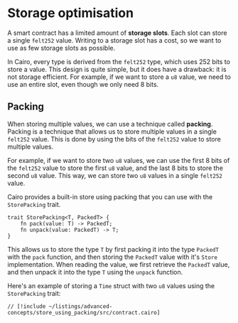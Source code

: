 # Storage optimisation

A smart contract has a limited amount of **storage slots**. Each slot can store a single `felt252` value.
Writing to a storage slot has a cost, so we want to use as few storage slots as possible.

In Cairo, every type is derived from the `felt252` type, which uses 252 bits to store a value.
This design is quite simple, but it does have a drawback: it is not storage efficient. For example, if we want to store a `u8` value, we need to use an entire slot, even though we only need 8 bits.

## Packing

When storing multiple values, we can use a technique called **packing**. Packing is a technique that allows us to store multiple values in a single `felt252` value. This is done by using the bits of the `felt252` value to store multiple values.

For example, if we want to store two `u8` values, we can use the first 8 bits of the `felt252` value to store the first `u8` value, and the last 8 bits to store the second `u8` value. This way, we can store two `u8` values in a single `felt252` value.

Cairo provides a built-in store using packing that you can use with the `StorePacking` trait.

```cairo
trait StorePacking<T, PackedT> {
    fn pack(value: T) -> PackedT;
    fn unpack(value: PackedT) -> T;
}
```

This allows us to store the type `T` by first packing it into the type `PackedT` with the `pack` function, and then storing the `PackedT` value with it's `Store` implementation. When reading the value, we first retrieve the `PackedT` value, and then unpack it into the type `T` using the `unpack` function.

Here's an example of storing a `Time` struct with two `u8` values using the `StorePacking` trait:

```cairo
// [!include ~/listings/advanced-concepts/store_using_packing/src/contract.cairo]
```
